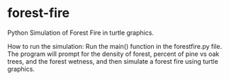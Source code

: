 # forest-fire
Python Simulation of Forest Fire in turtle graphics. 

How to run the simulation:
	Run the main() function in the forestfire.py file. The program will prompt for the density of forest, percent of pine vs oak trees, and the forest wetness, and then simulate a forest fire using turtle graphics.
